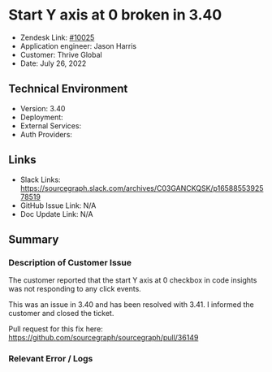 
# Start Y axis at 0 broken in 3.40 <!-- Ticket Title  Hint: include keywords to make it searchable -->

- Zendesk Link: [#10025](https://sourcegraph.zendesk.com/agent/tickets/10025)
- Application engineer: Jason Harris
- Customer: Thrive Global <!-- Redact if this contains personally identifying information -->
- Date: July 26, 2022

<!-- Data populated from integration, speak to Ben Gordon or Michael Bali if not working -->
<!-- During Internal team trial, fill missing data manually (we are waiting for all data to sync) -->

## Technical Environment
- Version: ​3.40
- Deployment:
- External Services:
- Auth Providers:


## Links
<!-- Data for application engineer manual entry -->
- Slack Links: https://sourcegraph.slack.com/archives/C03GANCKQSK/p1658855392578519 
- GitHub Issue Link: N/A
- Doc Update Link: N/A

## Summary
### Description of Customer Issue
The customer reported that the start Y axis at 0 checkbox in code insights was not responding to any click events.

This was an issue in 3.40 and has been resolved with 3.41. I informed the customer and closed the ticket. 

Pull request for this fix here: https://github.com/sourcegraph/sourcegraph/pull/36149

### Relevant Error / Logs
<!-- Please redact keys, tokens, and personal identifying information -->


<!-- Once complete, upload a copy to https://github.com/sourcegraph/support-tools-internal/tree/main/resolved-tickets as a .md file -->
<!-- Name the file 10025.md -->

